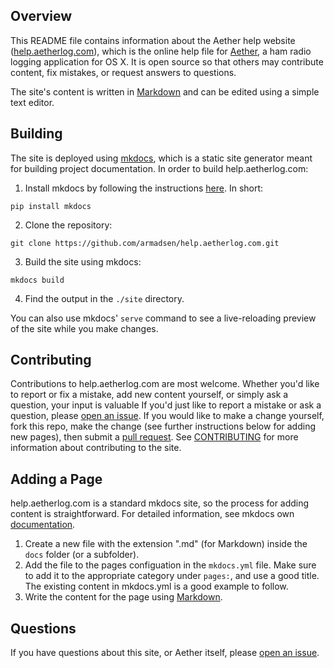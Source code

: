 ## Overview

This README file contains information about the Aether help website ([help.aetherlog.com](https://help.aetherlog.com/)), which is the online help file for [Aether](http://www.aetherlog.com/), a ham radio logging application for OS X. It is open source so that others may contribute content, fix mistakes, or request answers to questions.

The site's content is written in [Markdown](https://daringfireball.net/projects/markdown/) and can be edited using a simple text editor.

## Building

The site is deployed using [mkdocs](http://www.mkdocs.org), which is a static site generator meant for building project documentation. In order to build help.aetherlog.com:

1. Install mkdocs by following the instructions [here](http://www.mkdocs.org/#installation). In short:

```
pip install mkdocs
```

2. Clone the repository:

```
git clone https://github.com/armadsen/help.aetherlog.com.git
```

3. Build the site using mkdocs:

```
mkdocs build
```

4. Find the output in the `./site` directory.

You can also use mkdocs' `serve` command to see a live-reloading preview of the site while you make changes.

## Contributing

Contributions to help.aetherlog.com are most welcome. Whether you'd like to report or fix a mistake, add new content yourself, or simply ask a question, your input is valuable If you'd just like to report a mistake or ask a question, please [open an issue](../../issues/new). If you would like to make a change yourself, fork this repo, make the change (see further instructions below for adding new pages), then submit a [pull request](https://help.github.com/articles/using-pull-requests/). See [CONTRIBUTING](contributing.md) for more information about contributing to the site.

## Adding a Page

help.aetherlog.com is a standard mkdocs site, so the process for adding content is straightforward. For detailed information, see mkdocs own [documentation](http://www.mkdocs.org/user-guide/writing-your-docs/).

1. Create a new file with the extension ".md" (for Markdown) inside the `docs` folder (or a subfolder).
2. Add the file to the pages configuation in the `mkdocs.yml` file. Make sure to add it to the appropriate category under `pages:`, and use a good title. The existing content in mkdocs.yml is a good example to follow.
3. Write the content for the page using [Markdown](https://daringfireball.net/projects/markdown/).

## Questions

If you have questions about this site, or Aether itself, please [open an issue](../../issues/new).